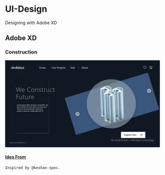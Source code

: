 # UI-Design
Designing with Adobe XD

## Adobe XD   
### Construction
![Screenshot](./output/construction.jpg)

#### [Idea From](github.com/keshan-spec/Design-challenge) 
    Inspired by @keshan-spec.
